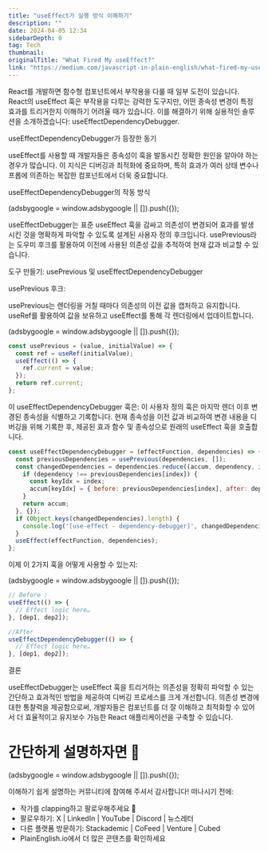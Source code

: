 ```yaml
---
title: "useEffect가 실행 방식 이해하기"
description: ""
date: 2024-04-05 12:34
sidebarDepth: 0
tag: Tech
thumbnail: 
originalTitle: "What Fired My useEffect?"
link: "https://medium.com/javascript-in-plain-english/what-fired-my-useeffect-913c827c32d5"
---
```



React를 개발하면 함수형 컴포넌트에서 부작용을 다룰 때 일부 도전이 있습니다. React의 useEffect 훅은 부작용을 다루는 강력한 도구지만, 어떤 종속성 변경이 특정 효과를 트리거한지 이해하기 어려울 때가 있습니다. 이를 해결하기 위해 실용적인 솔루션을 소개하겠습니다: useEffectDependencyDebugger.

useEffectDependencyDebugger가 등장한 동기

useEffect를 사용할 때 개발자들은 종속성이 훅을 발동시킨 정확한 원인을 알아야 하는 경우가 많습니다. 이 지식은 디버깅과 최적화에 중요하며, 특히 효과가 여러 상태 변수나 프롭에 의존하는 복잡한 컴포넌트에서 더욱 중요합니다.

useEffectDependencyDebugger의 작동 방식

<!-- ui-log 수평형 -->
<ins class="adsbygoogle"
  style="display:block"
  data-ad-client="ca-pub-4877378276818686"
  data-ad-slot="9743150776"
  data-ad-format="auto"
  data-full-width-responsive="true"></ins>
<component is="script">
(adsbygoogle = window.adsbygoogle || []).push({});
</component>

useEffectDebugger는 표준 useEffect 훅을 감싸고 의존성이 변경되어 효과를 발생시킨 것을 명확하게 파악할 수 있도록 설계된 사용자 정의 후크입니다. usePrevious라는 도우미 후크를 활용하여 이전에 사용된 의존성 값을 추적하여 현재 값과 비교할 수 있습니다.

도구 만들기: usePrevious 및 useEffectDependencyDebugger

usePrevious 후크:

usePrevious는 렌더링을 거칠 때마다 의존성의 이전 값을 캡처하고 유지합니다. useRef를 활용하여 값을 보유하고 useEffect를 통해 각 렌더링에서 업데이트합니다.

<!-- ui-log 수평형 -->
<ins class="adsbygoogle"
  style="display:block"
  data-ad-client="ca-pub-4877378276818686"
  data-ad-slot="9743150776"
  data-ad-format="auto"
  data-full-width-responsive="true"></ins>
<component is="script">
(adsbygoogle = window.adsbygoogle || []).push({});
</component>

```js
const usePrevious = (value, initialValue) => {
  const ref = useRef(initialValue);
  useEffect(() => {
    ref.current = value;
  });
  return ref.current;
};
```

이 useEffectDependencyDebugger 훅은:
이 사용자 정의 훅은 마지막 렌더 이후 변경된 종속성을 식별하고 기록합니다. 현재 종속성을 이전 값과 비교하여 변경 내용을 디버깅을 위해 기록한 후, 제공된 효과 함수 및 종속성으로 원래의 useEffect 훅을 호출합니다.

```js
const useEffectDependencyDebugger = (effectFunction, dependencies) => {
  const previousDependencies = usePrevious(dependencies, []);
  const changedDependencies = dependencies.reduce((accum, dependency, index) => {
    if (dependency !== previousDependencies[index]) {
      const keyIdx = index;
      accum[keyIdx] = { before: previousDependencies[index], after: dependency };
    }
    return accum;
  }, {});
  if (Object.keys(changedDependencies).length) {
    console.log('[use-effect - dependency-debugger]', changedDependencies);
  }
  useEffect(effectFunction, dependencies);
};
```

이제 이 2가지 훅을 어떻게 사용할 수 있는지:

<!-- ui-log 수평형 -->
<ins class="adsbygoogle"
  style="display:block"
  data-ad-client="ca-pub-4877378276818686"
  data-ad-slot="9743150776"
  data-ad-format="auto"
  data-full-width-responsive="true"></ins>
<component is="script">
(adsbygoogle = window.adsbygoogle || []).push({});
</component>

```js
// Before :
useEffect(() => {
  // Effect logic here…
}, [dep1, dep2]);

//After
useEffectDependencyDebugger(() => {
  // Effect logic here…
}, [dep1, dep2]);
```

결론

useEffectDebugger는 useEffect 훅을 트리거하는 의존성을 정확히 파악할 수 있는 간단하고 효과적인 방법을 제공하여 디버깅 프로세스를 크게 개선합니다. 의존성 변경에 대한 통찰력을 제공함으로써, 개발자들은 컴포넌트를 더 잘 이해하고 최적화할 수 있어서 더 효율적이고 유지보수 가능한 React 애플리케이션을 구축할 수 있습니다.

# 간단하게 설명하자면 🚀
<!-- ui-log 수평형 -->
<ins class="adsbygoogle"
  style="display:block"
  data-ad-client="ca-pub-4877378276818686"
  data-ad-slot="9743150776"
  data-ad-format="auto"
  data-full-width-responsive="true"></ins>
<component is="script">
(adsbygoogle = window.adsbygoogle || []).push({});
</component>

이해하기 쉽게 설명하는 커뮤니티에 참여해 주셔서 감사합니다! 떠나시기 전에:

- 작가를 clapping하고 팔로우해주세요 👏️️
- 팔로우하기: X | LinkedIn | YouTube | Discord | 뉴스레터
- 다른 플랫폼 방문하기: Stackademic | CoFeed | Venture | Cubed
- PlainEnglish.io에서 더 많은 콘텐츠를 확인하세요